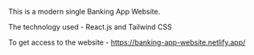 This is a modern single Banking App Website.

The technology used - React.js and Tailwind CSS

To get access to the website - https://banking-app-website.netlify.app/

